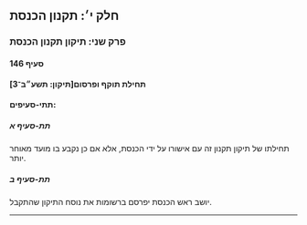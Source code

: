 ## חלק י׳: תקנון הכנסת

### פרק שני: תיקון תקנון הכנסת

#### סעיף 146

**תחילת תוקף ופרסום[תיקון: תשע״ב־3]**



#### תתי-סעיפים:

##### תת-סעיף א

תחילתו של תיקון תקנון זה עם אישורו על ידי הכנסת, אלא אם כן נקבע בו מועד מאוחר יותר.

##### תת-סעיף ב

יושב ראש הכנסת יפרסם ברשומות את נוסח התיקון שהתקבל.

----

